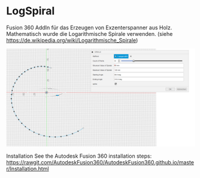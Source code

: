 # LogSpiral
Fusion 360 AddIn für das Erzeugen von Exzenterspanner aus Holz.
Mathematisch wurde die Logarithmische Spirale verwenden.
(siehe https://de.wikipedia.org/wiki/Logarithmische_Spirale)



![screen1](resourses/cad1.png)


Installation
See the Autodesk Fusion 360 installation steps: https://rawgit.com/AutodeskFusion360/AutodeskFusion360.github.io/master/Installation.html